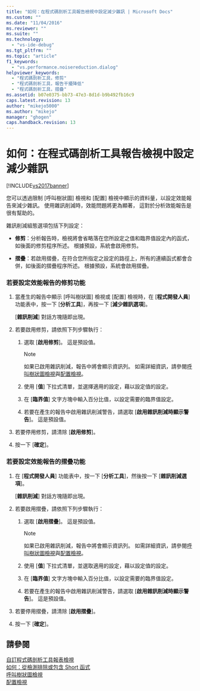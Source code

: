 ```yaml
---
title: "如何：在程式碼剖析工具報告檢視中設定減少雜訊 | Microsoft Docs"
ms.custom: ""
ms.date: "11/04/2016"
ms.reviewer: ""
ms.suite: ""
ms.technology: 
  - "vs-ide-debug"
ms.tgt_pltfrm: ""
ms.topic: "article"
f1_keywords: 
  - "vs.performance.noisereduction.dialog"
helpviewer_keywords: 
  - "程式碼剖析工具，修剪"
  - "程式碼剖析工具，報告干擾降低"
  - "程式碼剖析工具，摺疊"
ms.assetid: b07e0375-bb73-47e3-8d1d-b9b492fb16c9
caps.latest.revision: 13
author: "mikejo5000"
ms.author: "mikejo"
manager: "ghogen"
caps.handback.revision: 13
---
```

# 如何：在程式碼剖析工具報告檢視中設定減少雜訊
[!INCLUDE[vs2017banner](../code-quality/includes/vs2017banner.md)]

您可以透過限制 \[呼叫樹狀圖\] 檢視和 \[配置\] 檢視中顯示的資料量，以設定效能報告來減少雜訊。  使用雜訊削減時，效能問題將更為顯著，  這對於分析效能報告是很有幫助的。  
  
 雜訊削減組態選項包括下列設定：  
  
-   **修剪**：分析報告時，檢視將會省略落在您所設定之值和臨界值設定內的函式，如後面的修剪程序所述。  根據預設，系統會啟用修剪。  
  
-   **摺疊**：若啟用摺疊，在符合您所指定之設定的路徑上，所有的連續函式都會合併，如後面的摺疊程序所述。  根據預設，系統會啟用摺疊。  
  
### 若要設定效能報告的修剪功能  
  
1.  當產生的報告中顯示 \[呼叫樹狀圖\] 檢視或 \[配置\] 檢視時，在 \[**程式開發人員**\] 功能表中，按一下 \[**分析工具**\]，再按一下 \[**減少雜訊選項**\]。  
  
     \[**雜訊削減**\] 對話方塊隨即出現。  
  
2.  若要啟用修剪，請依照下列步驟執行：  
  
    1.  選取 \[**啟用修剪**\]。  這是預設值。  
  
        > [!NOTE]
        >  如果已啟用雜訊削減，報告中將會顯示資訊列。  如需詳細資訊，請參閱[呼叫樹狀圖檢視](../profiling/call-tree-view.md)與[配置檢視](../profiling/dotnet-memory-allocations-view.md)。  
  
    2.  使用 \[**值**\] 下拉式清單，並選擇適用的設定，藉以設定值的設定。  
  
    3.  在 \[**臨界值**\] 文字方塊中輸入百分比值，以設定需要的臨界值設定。  
  
    4.  若要在產生的報告中啟用雜訊削減警告，請選取 \[**啟用雜訊削減時顯示警告**\]。  這是預設值。  
  
3.  若要停用修剪，請清除 \[**啟用修剪**\]。  
  
4.  按一下 \[**確定**\]。  
  
### 若要設定效能報告的摺疊功能  
  
1.  在 \[**程式開發人員**\] 功能表中，按一下 \[**分析工具**\]，然後按一下 \[**雜訊削減選項**\]。  
  
     \[**雜訊削減**\] 對話方塊隨即出現。  
  
2.  若要啟用摺疊，請依照下列步驟執行：  
  
    1.  選取 \[**啟用摺疊**\]。  這是預設值。  
  
        > [!NOTE]
        >  如果已啟用雜訊削減，報告中將會顯示資訊列。  如需詳細資訊，請參閱[呼叫樹狀圖檢視](../profiling/call-tree-view.md)與[配置檢視](../profiling/dotnet-memory-allocations-view.md)。  
  
    2.  使用 \[**值**\] 下拉式清單，並選取適用的設定，藉以設定值的設定。  
  
    3.  在 \[**臨界值**\] 文字方塊中輸入百分比值，以設定需要的臨界值設定。  
  
    4.  若要在產生的報告中啟用雜訊削減警告，請選取 \[**啟用雜訊削減時顯示警告**\]。  這是預設值。  
  
3.  若要停用摺疊，請清除 \[**啟用摺疊**\]。  
  
4.  按一下 \[**確定**\]。  
  
## 請參閱  
 [自訂程式碼剖析工具報表檢視](../profiling/customizing-performance-tools-report-views.md)   
 [如何：從檢測排除或包含 Short 函式](../Topic/How%20to:%20Exclude%20or%20Include%20Short%20Functions%20from%20Instrumentation.md)   
 [呼叫樹狀圖檢視](../profiling/call-tree-view.md)   
 [配置檢視](../profiling/dotnet-memory-allocations-view.md)